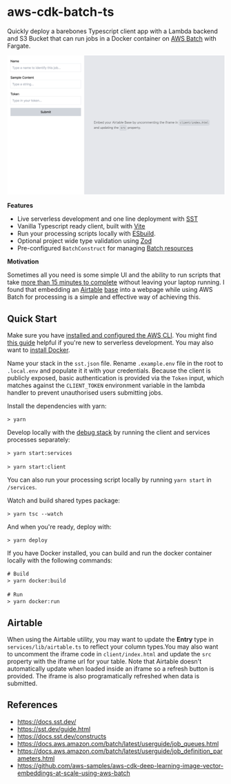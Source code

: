# aws-cdk-batch-ts

Quickly deploy a barebones Typescript client app with a Lambda backend and S3 Bucket that can run jobs in a Docker container on [AWS Batch](https://docs.aws.amazon.com/batch/latest/userguide/what-is-batch.html) with Fargate.

![example.png](./example.png)

**Features**

- Live serverless development and one line deployment with [SST](https://sst.dev/)
- Vanilla Typescript ready client, built with [Vite](https://vitejs.dev/guide/)
- Run your processing scripts locally with [ESbuild](https://github.com/esbuild-kit/esm-loader).
- Optional project wide type validation using [Zod](https://github.com/colinhacks/zod#basic-usage)
- Pre-configured `BatchConstruct` for managing [Batch resources](https://docs.aws.amazon.com/cdk/api/v2/docs/aws-batch-alpha-readme.html)

**Motivation**

Sometimes all you need is some simple UI and the ability to run scripts that take [more than 15 minutes to complete](https://stackoverflow.com/a/43364402/2619349) without leaving your laptop running. I found that embedding an [Airtable](https://airtable.com/) [base](https://support.airtable.com/docs/creating-a-new-empty-base) into a webpage while using AWS Batch for processing is a simple and effective way of achieving this.

## Quick Start

Make sure you have [installed and configured the AWS CLI](https://docs.aws.amazon.com/cli/latest/userguide/getting-started-install.html). You might find [this guide](https://sst.dev/guide.html) helpful if you're new to serverless development. You may also want to [install Docker](https://docs.docker.com/engine/install/).

Name your stack in the `sst.json` file. Rename `.example.env` file in the root to `.local.env` and populate it it with your credentials. Because the client is publicly exposed, basic authentication is provided via the `Token` input, which matches against the `CLIENT_TOKEN` environment variable in the lambda handler to prevent unauthorised users submitting jobs.

Install the dependencies with yarn:

```
> yarn
```

Develop locally with the [debug stack](https://docs.sst.dev/live-lambda-development) by running the client and services processes separately:

```
> yarn start:services

> yarn start:client
```

You can also run your processing script locally by running `yarn start` in `/services`.

Watch and build shared types package:

```
> yarn tsc --watch
```

And when you're ready, deploy with:

```
> yarn deploy
```

If you have Docker installed, you can build and run the docker container locally with the following commands:

```
# Build
> yarn docker:build

# Run
> yarn docker:run
```

## Airtable

When using the Airtable utility, you may want to update the **Entry** type in `services/lib/airtable.ts` to reflect your column types.You may also want to uncomment the iframe code in `client/index.html` and update the `src` property with the iframe url for your table. Note that Airtable doesn't automatically update when loaded inside an iframe so a refresh button is provided. The iframe is also programatically refreshed when data is submitted.

## References

- https://docs.sst.dev/
- https://sst.dev/guide.html
- https://docs.sst.dev/constructs
- https://docs.aws.amazon.com/batch/latest/userguide/job_queues.html
- https://docs.aws.amazon.com/batch/latest/userguide/job_definition_parameters.html
- https://github.com/aws-samples/aws-cdk-deep-learning-image-vector-embeddings-at-scale-using-aws-batch

